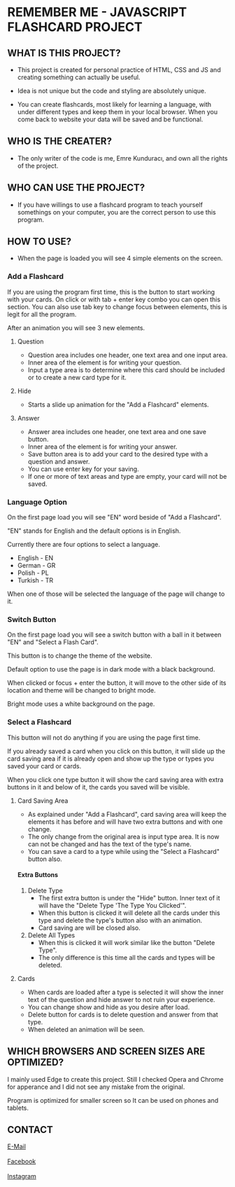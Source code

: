 # REMEMBER ME - JAVASCRIPT FLASHCARD PROJECT

## WHAT IS THIS PROJECT? 

- This project is created for personal practice of HTML, CSS and JS and creating something can actually be useful.

- Idea is not unique but the code and styling are absolutely unique.

- You can create flashcards, most likely for learning a language, with under different types and keep them in your local browser. When you come back to website your data will be saved and be functional.

## WHO IS THE CREATER?

- The only writer of the code is me, Emre Kunduracı, and own all the rights of the project.

## WHO CAN USE THE PROJECT?

- If you have willings to use a flashcard program to teach yourself somethings on your computer, you are the correct person to use this program.

## HOW TO USE?

- When the page is loaded you will see 4 simple elements on the screen.

### Add a Flashcard

If you are using the program first time, this is the button to start working with your cards. On click or with tab + enter key combo you can open this section. You can also use tab key to change focus between elements, this is legit for all the program.

After an animation you will see 3 new elements.

1. Question
    - Question area includes one header, one text area and one input area.
    - Inner area of the element is for writing your question.
    - Input a type area is to determine where this card should be included or to create a new card type for it.

2. Hide
    - Starts a slide up animation for the "Add a Flashcard" elements.

3. Answer
    - Answer area includes one header, one text area and one save button.
    - Inner area of the element is for writing your answer.
    - Save button area is to add your card to the desired type with a question and answer.
    - You can use enter key for your saving.
    - If one or more of text areas and type are empty, your card will not be saved.

### Language Option

On the first page load you will see "EN" word beside of "Add a Flashcard".

"EN" stands for English and the default options is in English.

Currently there are four options to select a language.
- English - EN
- German - GR
- Polish - PL
- Turkish - TR

When one of those will be selected the language of the page will change to it.

### Switch Button

On the first page load you will see a switch button with a ball in it between "EN" and "Select a Flash Card".

This button is to change the theme of the website.

Default option to use the page is in dark mode with a black background.

When clicked or focus + enter the button, it will move to the other side of its location and theme will be changed to bright mode.

Bright mode uses a white background on the page.

### Select a Flashcard
    
This button will not do anything if you are using the page first time.

If you already saved a card when you click on this button, it will slide up the card saving area if it is already open and show up the type or types you saved your card or cards.

When you click one type button it will show the card saving area with extra buttons in it and below of it, the cards you saved will be visible.
        
1. Card Saving Area

    - As explained under "Add a Flashcard", card saving area will keep the elements it has before and will have two extra buttons and with one change.
    - The only change from the original area is input type area. It is now can not be changed and has the text of the type's name.
    - You can save a card to a type while using the "Select a Flashcard" button also.

    #### Extra Buttons

    1. Delete Type
        - The first extra button is under the "Hide" button. Inner text of it will have the "Delete Type 'The Type You Clicked'".
        - When this button is clicked it will delete all the cards under this type and delete the type's button also with an animation.
        - Card saving are will be closed also.
    2. Delete All Types
        - When this is clicked it will work similar like the button "Delete Type".
        - The only difference is this time all the cards and types will be deleted.

2. Cards              

    - When cards are loaded after a type is selected it will show the inner text of the question and hide answer to not ruin your experience.
    - You can change show and hide as you desire after load.
    - Delete button for cards is to delete question and answer from that type.
    - When deleted an animation will be seen.  

## WHICH BROWSERS AND SCREEN SIZES ARE OPTIMIZED?

I mainly used Edge to create this project. Still I checked Opera and Chrome for apperance and I did not see any mistake from the original.

Program is optimized for smaller screen so It can be used on phones and tablets.

## CONTACT

[E-Mail](mailto:kunduraci2@gmail.com)<br/><br/>
[Facebook](https://www.facebook.com/cptemre95/)<br/><br/>
[Instagram](https://www.instagram.com/cptemre95/?hl=tr)